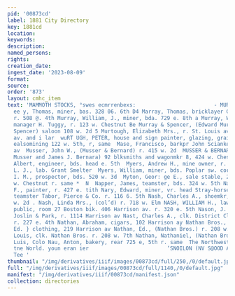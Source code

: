 ```yaml
---
pid: '00873cd'
label: 1881 City Directory
key: 1881cd
location: 
keywords: 
description: 
named_persons: 
rights: 
creation_date: 
ingest_date: '2023-08-09'
format: 
source: 
order: '873'
layout: cmhc_item
text: 'MAMMOTH STOCKS, °swes ecmrrenbexs:                         - MUR 225 NAU 5
  ee y, Thomas, miner, bas. 328 06. 6th D4 Marray, Thomas, bricklayer Grant Smelter,
  r. 508 @. 4th Murray, William, J., miner, bda. 729 e. 8th a Murray, William M.,
  manager H. Tuggy, r. 123 w. Chestnut Be Murray & Spencer, (Edward Murray and Alonzo
  Spencer) saloon 108 w. 2d 5 Murtough, Elizabeth Mrs., r. St. Louis av. bet. Harrison
  av. and i lar  wuRT UGH, PETER, house and sign painter, glazing, graining gy and
  ealsomining 122 w. 5th, r, same  Mase, Francisco, barkpr John Scianke, r. 410} Harrison
  av  Musser, John W., (Musser & Bernard) r. 415 w. 2d  MUSSER & BERNARD, (John W.
  Musser and James J. Bernara) 92 blksmiths and wagonmkr 8, 424 w. Chestnut  Myers,
  Albert, engineer, bds. head e. 5th  Myers, Andrew H., mine owner, r. 409 e. 6th  Myers,
  L. J., lab. Grant Smelter  Myers, William, miner, bds. Poplar sw. cor. 13th  Myrick,
  I. M., prospector, bds. 520 w. 3d  Myton, Geor: ge E., sale stable, 221 and 223
  w. Chestnut r. same *  N  Napper, James, teamster, bds. 324 w. 5th Napper, William
  F., painter, r. 427 e. tith Nary, Edward, miner, vr. head Stray-horse Nash, Allan,
  teamster Tabor, Pierce & Co. r. 116 6. 5th Nash, Charles A., shoemkr, r. rear 503
  w. 2d . Nash, Linda Mrs., (col’d) r. 718 w. Elm NASH, WILLIAM H., lawyer and notary
  public, room 27 Boston bik. 406 Harrison av. r. 320 e. 5th Nason, J. O., watchmkr
  Joslin & Park, r. 1114 Harrison av Nast, Charles A., clk. District Clerk’s office,
  r. 227 e. 4th Nathan, Abraham, cigars, 102 Harrison ay Nathan Bros., Nathaniel and
  Ed. } clothing, 219 Harrison av Nathan, Ed., (Nathan Bros.) r. 208 w. 7th Nathan,
  Louis, clk. Nathan Bros. r. 208 w. 7th Nathan, Nathaniel, (Nathan Bros.) r. San
  Luis, Colo Nau, Anton, bakery, rear 725 e, 5th r. same  The Northwestern so sapersocin
  tne World. youn eran ier                         ‘SNOILON (NV S@OOD AUC cVeecuey
  Tee '
thumbnail: "/img/derivatives/iiif/images/00873cd/full/250,/0/default.jpg"
full: "/img/derivatives/iiif/images/00873cd/full/1140,/0/default.jpg"
manifest: "/img/derivatives/iiif/00873cd/manifest.json"
collection: directories
---
```

